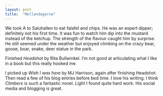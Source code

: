 ```yaml
---
layout: post
title:  "Mellandagarna"
---
```

We took A to Saluhallen to eat falafel and chips. He was an expert dipper; definitely not his first time. It was fun to watch him dip into the mustard instead of the ketchup. The strength of the flavour caught him by surprise. He still seemed under the weather but enjoyed climbing on the crazy bear, goose, boar, snake, deer statue in the park. 

Finished *Headshot* by Rita Bullwinkel. I’m not good at articulating what I like in a book but this really hooked me. 

I picked up *Wish I was here* by MJ Harrison, again after finishing Headshot. Then read a few of his blog entries before bed time. I love his writing. I think *Climbers* is such a fantastic novel. *Light* I found quite hard work. His social media and blogging is great. 
